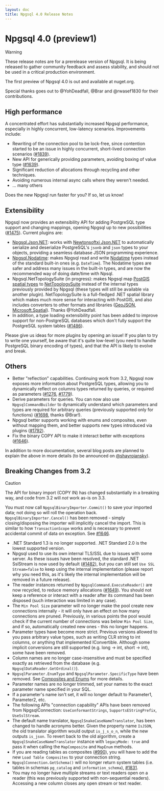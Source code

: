 ```yaml
---
layout: doc
title: Npgsql 4.0 Release Notes
---
```


# Npgsql 4.0 (preview1)

> [!Warning]
> These release notes are for a prerelease version of Npgsql. It is being released to gather community feedback and assess stability, and should not be used in a critical production environment.

The first preview of Npgsql 4.0 is out and available at nuget.org.

Special thanks goes out to @YohDeadfall, @Brar and @rwasef1830 for their contributions.

## High performance

A concentrated effort has substantially increased Npgsql performance, especially in highly concurrent, low-latency scenarios. Improvements include:

* Rewriting of the connection pool to be lock-free, since contention started to be an issue in highly concurrent, short-lived connection scenarios ([#1839](https://github.com/npgsql/npgsql/issues/1839)).
* New API for generically providing parameters, avoiding boxing of value type ([#1639](https://github.com/npgsql/npgsql/issues/1639)).
* Significant reduction of allocations through recycling and other techniques.
* Avoiding numerous internal async calls where they weren't needed.
* ... many others

Does the new Npgsql run faster for you? If so, let us know!

## Extensibility

Npgsql now provides an extensibility API for adding PostgreSQL type support and changing mappings, opening Npgsql up to new possibilities ([#1475](https://github.com/npgsql/npgsql/issues/1475)). Current plugins are:

* [Npgsql.Json.NET](../types/jsonnet.md): works with [Newtonsoftxi Json.NET](https://www.newtonsoft.com/json) to automatically serialize and deserialize PostgreSQL's `jsonb` and `json` types to your objects, providing a seamless database JSON programming experience.
* [Npgsql.Nodatime](../types/nodatime.md): makes Npgsql read and write [Nodatime](https://nodatime.org/) types instead of the standard built-in ones (e.g. `DateTime`). The Nodatime types are safer and address many issues in the built-in types, and are now the recommended way of doing date/time with Npsql.
* Npgsql.NetTopologySuite (in progress): makes Npgsql map [PostGIS spatial types](https://postgis.net/) to [NetTopologySuite](https://github.com/NetTopologySuite/NetTopologySuite) instead of the internal types previously provided by Npgsql (these types will still be available via another plugin). NetTopologySuite is a full-fledged .NET spatial library which makes much more sense for interacting with PostGIS, and also includes converters to other formats and libraries ([GeoJSON](http://geojson.org/), [Microsoft.Spatial](http://odata.github.io/odata.net/#03-01-define-spatial-property)). Thanks @YohDeadfall.
* In addition, a type loading extensibility point has been added to improve support for non-PostgreSQL databases which don't fully support the PostgreSQL system tables ([#1486](https://github.com/npgsql/npgsql/issues/1486)).

Please give us ideas for more plugins by opening an issue! If you plan to try to write one yourself, be aware that it's quite low-level (you need to handle PostgreSQL binary encoding of types), and that the API is likely to evolve and break.

## Others

* Better "reflection" capabilities. Continuing work from 3.2, Npgsql now exposes more information about PostgreSQL types, allowing you to dynamically reflect on columns types returned by queries, or required as parameters ([#1276](https://github.com/npgsql/npgsql/issues/1276), [#1779](https://github.com/npgsql/npgsql/issues/1779)).
* Derive parameters for queries. You can now also use `NpgsqlCommandBuilder` to dynamically understand which parameters and types are required for arbitrary queries (previously supported only for functions) ([#1698](https://github.com/npgsql/npgsql/pull/1698), thanks @Brar!).
* Npgsql better supports working with enums and composites, even without mapping them, and better supports new types introduced via plugins ([#1792](https://github.com/npgsql/npgsql/issues/1792)).
* Fix the binary COPY API to make it interact better with exceptions ([#1646](https://github.com/npgsql/npgsql/issues/1646)).

In addition to more documentation, several blog posts are planned to explain the above in more details (to be announced on [@shayrojansky](https://twitter.com/shayrojansky)).

## Breaking Changes from 3.2

> [!CAUTION]
> The API for binary import (COPY IN) has changed substantially in a breaking way, and code from 3.2 will *not* work as-is on 3.3.
>
> You must now call `NpgsqlBinaryImporter.Commit()` to save your imported data; not doing so will roll the operation back. `NpgsqlBinaryImporter.Cancel()` has been removed - simply closing/disposing the importer will implicitly cancel the import. This is similar to how `TransactionScope` works and is necessary to prevent accidental commit of data on exception. See [#1646](https://github.com/npgsql/npgsql/issues/1646).

* .NET Standard 1.3 is no longer supported. .NET Standard 2.0 is the lowest supported version.
* Npgsql used to use its own internal TLS/SSL due to issues with some server. As these issues have been resolved, the standard .NET SslStream is now used by default ([#1482](https://github.com/npgsql/npgsql/issues/1482)), but you can still set `Use SSL Stream=false` to keep using the internal implementation (please report why you need this, as it's likely the internal implementation will be removed in a future release).
* The reader instances returned by `NpgsqlCommand.ExecuteReader()` are now recycled, to reduce memory allocations ([#1649](https://github.com/npgsql/npgsql/issues/1649)). You should not keep a reference or interact with a reader after its command has been disposed (such interaction was limited in any case).
* The `Min Pool Size` parameter will no longer make the pool create new connections internally - it will only have an effect on how many connections are pruned. Previously, in various points the pool would check if the current number of connections was below `Min Pool Size`, and if so, automatically created new ones - this no longer happens.
* Parameter types have become more strict. Previous versions allowed to you pass arbitrary value types, such as writing CLR string to int columns, or anything that implemented IConvertible. Although some implicit conversions are still supported (e.g. long -> int, short -> int), some have been removed.
* Column names are no longer case-insensitive and must be specified exactly as retrieved from the database (e.g. `NpgsqlDataReader.GetOrdinal()`).
* `NpgsqlParameter.EnumType` and `NpgsqlParameter.SpecificType` have been removed. See [Composites and Enums](../types/enums_and_composites.md) for more details.
* Parameter names are no longer trimmed, set your names to the exact parameter name specified in your SQL.
* If a parameter's name isn't set, it will no longer default to Parameter1, Parameter2, etc.
* The following APIs "connection capability" APIs have been removed from NpgsqlConnection: `UseConformantStrings`, `SupportsEStringPrefix`, `UseSslStream`.
* The default name translator, `NpgsqlSnakeCaseNameTranslator`, has been changed to handle acronyms better. Given the property name `IsJSON`, the old translator algorithm would output `is_j_s_o_n`, while the new outputs `is_json`. To revert back to the old algorithm, create a `NpgsqlSnakeCaseNameTranslator` instance with `legacyMode: true` and pass it when calling the `MapComposite` and `MapEnum` methods.
* If you are reading tables as composites ([#990](https://github.com/npgsql/npgsql/issues/990)), you will have to add the new `Load Table Composites` to your connection string.
* `NpgsqlConnection.GetSchema()` will no longer return system tables (i.e. tables in schemas `pg_catalog` and `information_schema`), [#1831](https://github.com/npgsql/npgsql/issues/1831).
* You may no longer have multiple streams or text readers open on a reader (this was previously supported with non-sequential readers). Accessing a new column closes any open stream or text reader.
